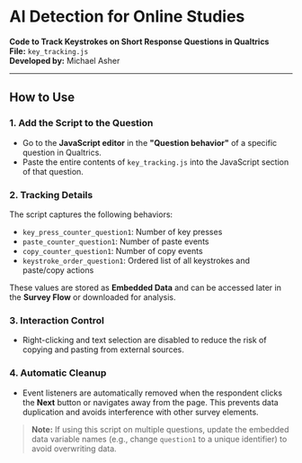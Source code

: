 # AI Detection for Online Studies

**Code to Track Keystrokes on Short Response Questions in Qualtrics**  
**File:** `key_tracking.js`  
**Developed by:** Michael Asher

---

## How to Use

### 1. Add the Script to the Question
- Go to the **JavaScript editor** in the **"Question behavior"** of a specific question in Qualtrics.
- Paste the entire contents of `key_tracking.js` into the JavaScript section of that question.

### 2. Tracking Details

The script captures the following behaviors:
- `key_press_counter_question1`: Number of key presses
- `paste_counter_question1`: Number of paste events
- `copy_counter_question1`: Number of copy events
- `keystroke_order_question1`: Ordered list of all keystrokes and paste/copy actions

These values are stored as **Embedded Data** and can be accessed later in the **Survey Flow** or downloaded for analysis.

### 3. Interaction Control

- Right-clicking and text selection are disabled to reduce the risk of copying and pasting from external sources.

### 4. Automatic Cleanup

- Event listeners are automatically removed when the respondent clicks the **Next** button or navigates away from the page. This prevents data duplication and avoids interference with other survey elements.

> **Note:** If using this script on multiple questions, update the embedded data variable names (e.g., change `question1` to a unique identifier) to avoid overwriting data.
